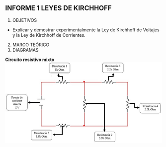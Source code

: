 **INFORME 1 LEYES DE KIRCHHOFF**
-
1. OBJETIVOS
- Explicar y demostrar experimentalmente la Ley de Kirchhoff de Voltajes y la Ley de
Kirchhoff de Corrientes.
2. MARCO TEÓRICO
3. DIAGRAMAS

**Circuito resistivo mixto**
![](https://github.com/Juan-99/Fundamentos-de-Circuitos-4867-4877/blob/main/img/Diagrama%20del%20circuito.jpg)

 
